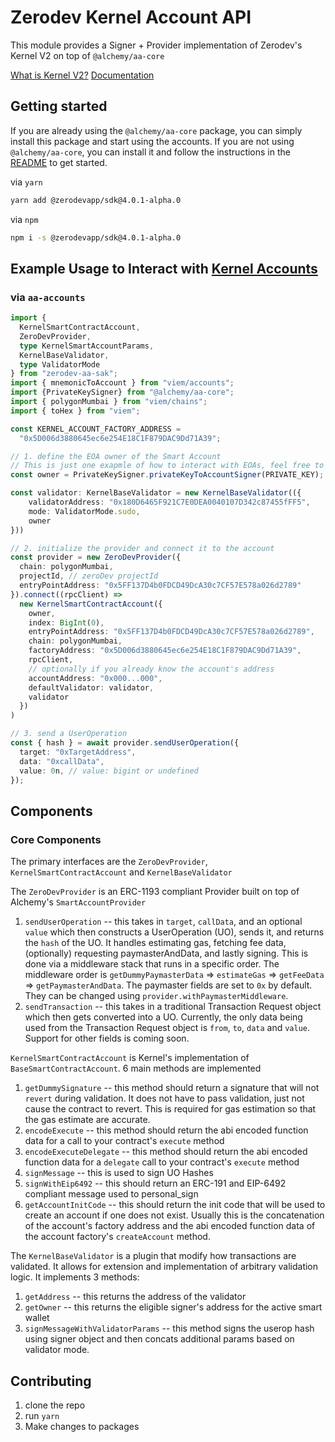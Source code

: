 # Zerodev Kernel Account API
This module provides a Signer + Provider implementation of Zerodev's Kernel V2 on top of `@alchemy/aa-core`

[What is Kernel V2?](https://docs.zerodev.app/blog/kernel-v2-and-the-lessons-we-learned)
[Documentation](https://docs.zerodev.app/use-wallets/overview)

## Getting started

If you are already using the `@alchemy/aa-core` package, you can simply install this package and start using the accounts. If you are not using `@alchemy/aa-core`, you can install it and follow the instructions in the [README](https://github.com/zerodevapp/aa-sdk/blob/zd-provider/README.md) to get started.

via `yarn`

```bash
yarn add @zerodevapp/sdk@4.0.1-alpha.0
```

via `npm`

```bash
npm i -s @zerodevapp/sdk@4.0.1-alpha.0
```

## Example Usage to Interact with [Kernel Accounts](https://github.com/zerodevapp/kernel/blob/main/src/Kernel.sol)

### via `aa-accounts`

```ts
import {
  KernelSmartContractAccount,
  ZeroDevProvider,
  type KernelSmartAccountParams,
  KernelBaseValidator,
  type ValidatorMode 
} from "zerodev-aa-sak";
import { mnemonicToAccount } from "viem/accounts";
import {PrivateKeySigner} from "@alchemy/aa-core";
import { polygonMumbai } from "viem/chains";
import { toHex } from "viem";

const KERNEL_ACCOUNT_FACTORY_ADDRESS =
  "0x5D006d3880645ec6e254E18C1F879DAC9Dd71A39";

// 1. define the EOA owner of the Smart Account
// This is just one exapmle of how to interact with EOAs, feel free to use any other interface
const owner = PrivateKeySigner.privateKeyToAccountSigner(PRIVATE_KEY);

const validator: KernelBaseValidator = new KernelBaseValidator(({
    validatorAddress: "0x180D6465F921C7E0DEA0040107D342c87455fFF5",
    mode: ValidatorMode.sudo,
    owner
}))

// 2. initialize the provider and connect it to the account
const provider = new ZeroDevProvider({ 
  chain: polygonMumbai,
  projectId, // zeroDev projectId
  entryPointAddress: "0x5FF137D4b0FDCD49DcA30c7CF57E578a026d2789" 
}).connect((rpcClient) =>
  new KernelSmartContractAccount({
    owner,
    index: BigInt(0),  
    entryPointAddress: "0x5FF137D4b0FDCD49DcA30c7CF57E578a026d2789",
    chain: polygonMumbai,
    factoryAddress: "0x5D006d3880645ec6e254E18C1F879DAC9Dd71A39",
    rpcClient,
    // optionally if you already know the account's address
    accountAddress: "0x000...000",
    defaultValidator: validator,
    validator
  })
)

// 3. send a UserOperation
const { hash } = await provider.sendUserOperation({
  target: "0xTargetAddress",
  data: "0xcallData",
  value: 0n, // value: bigint or undefined
});
```


## Components

### Core Components

The primary interfaces are the `ZeroDevProvider`, `KernelSmartContractAccount` and `KernelBaseValidator`

The `ZeroDevProvider` is an ERC-1193 compliant Provider built on top of Alchemy's `SmartAccountProvider`
1. `sendUserOperation` -- this takes in `target`, `callData`, and an optional `value` which then constructs a UserOperation (UO), sends it, and returns the `hash` of the UO. It handles estimating gas, fetching fee data, (optionally) requesting paymasterAndData, and lastly signing. This is done via a middleware stack that runs in a specific order. The middleware order is `getDummyPaymasterData` => `estimateGas` => `getFeeData` => `getPaymasterAndData`. The paymaster fields are set to `0x` by default. They can be changed using `provider.withPaymasterMiddleware`.
2. `sendTransaction` -- this takes in a traditional Transaction Request object which then gets converted into a UO. Currently, the only data being used from the Transaction Request object is `from`, `to`, `data` and `value`. Support for other fields is coming soon.

`KernelSmartContractAccount` is Kernel's implementation of `BaseSmartContractAccount`. 6 main methods are implemented
1. `getDummySignature` -- this method should return a signature that will not `revert` during validation. It does not have to pass validation, just not cause the contract to revert. This is required for gas estimation so that the gas estimate are accurate.
2. `encodeExecute` -- this method should return the abi encoded function data for a call to your contract's `execute` method
3. `encodeExecuteDelegate` -- this method should return the abi encoded function data for a `delegate` call to your contract's `execute` method
4. `signMessage` -- this is used to sign UO Hashes
5. `signWithEip6492` -- this should return an ERC-191 and EIP-6492 compliant message used to personal_sign
6. `getAccountInitCode` -- this should return the init code that will be used to create an account if one does not exist. Usually this is the concatenation of the account's factory address and the abi encoded function data of the account factory's `createAccount` method.

The `KernelBaseValidator` is a plugin that modify how transactions are validated. It allows for extension and implementation of arbitrary validation logic. It implements 3 methods:
1. `getAddress` -- this returns the address of the validator
2. `getOwner` -- this returns the eligible signer's address for the active smart wallet
3. `signMessageWithValidatorParams` -- this method signs the userop hash using signer object and then concats additional params based on validator mode.

## Contributing

1. clone the repo
2. run `yarn`
3. Make changes to packages


